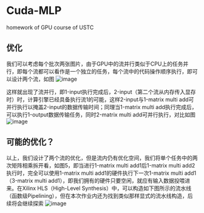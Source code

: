 # Cuda-MLP
homework of GPU course of USTC

## 优化
我们可以考虑每个批次两张图片，由于GPU中的流并行类似于CPU上的任务并行，即每个流都可以看作是一个独立的任务，每个流中的代码操作顺序执行，即可以设计两个流，如图
![image](https://github.com/Zero0Hero/Cuda-MLP/assets/64831522/25103971-4025-492e-ac39-68f51aab288f) 

这样就出现了流并行，即1-input执行完成后，2-input（第二个流从内存传入显存时）时，计算引擎已经具备执行流1的可能，这样2-input与1-matrix multi add可并行执行以掩盖2-input的数据传输时间；同理当1-matrix multi add执行完成后，可以执行1-output数据传输任务，同时2-matrix multi add可并行执行，对比如图
![image](https://github.com/Zero0Hero/Cuda-MLP/assets/64831522/d7012fc0-99c3-401c-b17a-8b7bbef993d5)


## 可能的优化？
以上，我们设计了两个流的优化，但是流内仍有优化空间，我们将单个任务中的两次矩阵相乘拆开看，如图5，即当进行1-matrix multi add1后1-matrix multi add2执行时，完全可以使用1-matrix multi add1的硬件执行下一次1-matrix multi add1（3-matrix multi add1），即我们拥有的硬件只要空闲，就应有输入数据投喂进来。在Xilinx HLS（High-Level Synthesis）中，可以构造如下图所示的流水线（函数级Pipelining），但在本次作业内还为找到类似那样显式的流水线构造，后续将会继续探索
![image](https://github.com/Zero0Hero/Cuda-MLP/assets/64831522/06bf54de-ad13-4274-8908-0a4062b498ae)
